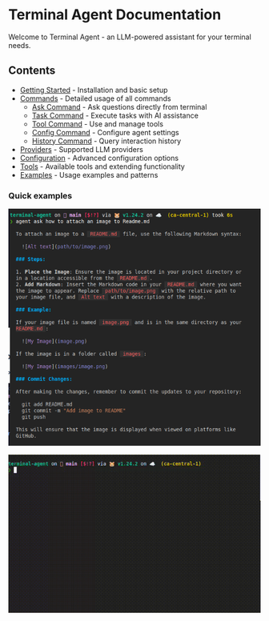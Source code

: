 # Terminal Agent Documentation

Welcome to Terminal Agent - an LLM-powered assistant for your terminal needs.

## Contents

- [Getting Started](./getting-started.md) - Installation and basic setup
- [Commands](./commands.md) - Detailed usage of all commands
  - [Ask Command](./commands/ask.md) - Ask questions directly from terminal
  - [Task Command](./commands/task.md) - Execute tasks with AI assistance
  - [Tool Command](./commands/tool.md) - Use and manage tools
  - [Config Command](./commands/config.md) - Configure agent settings
  - [History Command](./commands/history.md) - Query interaction history
- [Providers](./providers.md) - Supported LLM providers
- [Configuration](./configuration.md) - Advanced configuration options
- [Tools](./tools.md) - Available tools and extending functionality
- [Examples](./examples.md) - Usage examples and patterns


### Quick examples

![answer to how to attach an image to Readme](/docs/assets/aa-how-to-attach-image.png)

![example of streaming in terminal](/docs/assets/stream-example.gif)